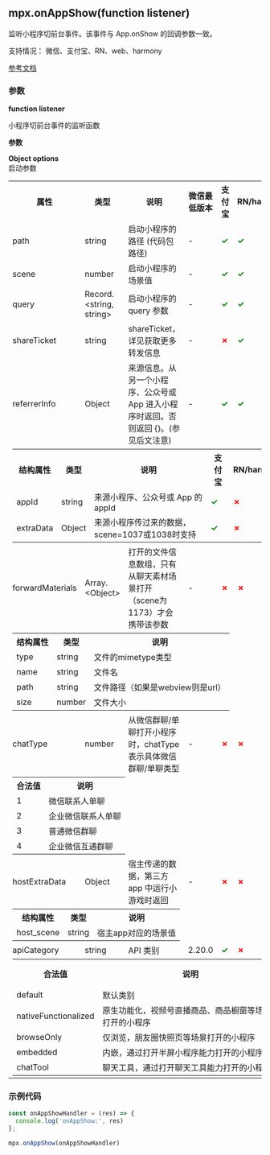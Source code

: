 ## mpx.onAppShow(function listener)

监听小程序切前台事件。该事件与 App.onShow 的回调参数一致。

支持情况： 微信、支付宝、RN、web、harmony

[参考文档](https://developers.weixin.qq.com/miniprogram/dev/api/base/app/app-event/wx.onAppShow.html)

### 参数

**function listener**

小程序切前台事件的监听函数

**参数**


**Object options**\
启动参数

<table>
<tr>
<th>属性</th>
<th>类型</th>
<th>说明</th>
<th>微信最低版本</th>
<th>支付宝</th>
<th>RN/harmony</th>
<th>web</th>
</tr>
<tr>
<td>path</td>
<td>string</td>
<td>启动小程序的路径 (代码包路径)</td>
<td>-</td>
<td><span style="color: green; font-weight: bold;">✓</span></td>
<td><span style="color: green; font-weight: bold;">✓</span></td>
<td><span style="color: green; font-weight: bold;">✓</span></td>
</tr>
<tr>
<td>scene</td>
<td>number</td>
<td>启动小程序的场景值</td>
<td>-</td>
<td><span style="color: green; font-weight: bold;">✓</span></td>
<td><span style="color: green; font-weight: bold;">✓</span></td>
<td><span style="color: green; font-weight: bold;">✓</span></td>
</tr>
<tr>
<td>query</td>
<td>Record.&lt;string, string&gt;</td>
<td>启动小程序的 query 参数</td>
<td>-</td>
<td><span style="color: green; font-weight: bold;">✓</span></td>
<td><span style="color: green; font-weight: bold;">✓</span></td>
<td><span style="color: green; font-weight: bold;">✓</span></td>
</tr>
<tr>
<td>shareTicket</td>
<td>string</td>
<td>shareTicket，详见获取更多转发信息</td>
<td>-</td>
<td><span style="color: red; font-weight: bold;">✗</span></td>
<td><span style="color: green; font-weight: bold;">✓</span></td>
<td><span style="color: green; font-weight: bold;">✓</span></td>
</tr>
<tr>
<td>referrerInfo</td>
<td>Object</td>
<td>来源信息。从另一个小程序、公众号或 App 进入小程序时返回。否则返回 {}。(参见后文注意)</td>
<td>-</td>
<td><span style="color: green; font-weight: bold;">✓</span></td>
<td><span style="color: green; font-weight: bold;">✓</span></td>
<td><span style="color: green; font-weight: bold;">✓</span></td>
</tr>
<tr>
<td colspan="7">
<table style="width: 100%; margin: 0;">
<tr>
<th>结构属性</th>
<th>类型</th>
<th>说明</th>
<th>支付宝</th>
<th>RN/harmony</th>
<th>web</th>
</tr>
<tr>
<td>appId</td>
<td>string</td>
<td>来源小程序、公众号或 App 的 appId</td>
<td><span style="color: green; font-weight: bold;">✓</span></td>
<td><span style="color: red; font-weight: bold;">✗</span></td>
<td><span style="color: red; font-weight: bold;">✗</span></td>
</tr>
<tr>
<td>extraData</td>
<td>Object</td>
<td>来源小程序传过来的数据，scene=1037或1038时支持</td>
<td><span style="color: green; font-weight: bold;">✓</span></td>
<td><span style="color: red; font-weight: bold;">✗</span></td>
<td><span style="color: red; font-weight: bold;">✗</span></td>
</tr>
</table>
</td>
</tr>
<tr>
<td>forwardMaterials</td>
<td>Array.&lt;Object&gt;</td>
<td>打开的文件信息数组，只有从聊天素材场景打开（scene为1173）才会携带该参数</td>
<td>-</td>
<td><span style="color: red; font-weight: bold;">✗</span></td>
<td><span style="color: red; font-weight: bold;">✗</span></td>
<td><span style="color: red; font-weight: bold;">✗</span></td>
</tr>
<tr>
<td colspan="7">
<table style="width: 100%; margin: 0;">
<tr>
<th>结构属性</th>
<th>类型</th>
<th>说明</th>
</tr>
<tr>
<td>type</td>
<td>string</td>
<td>文件的mimetype类型</td>
</tr>
<tr>
<td>name</td>
<td>string</td>
<td>文件名</td>
</tr>
<tr>
<td>path</td>
<td>string</td>
<td>文件路径（如果是webview则是url）</td>
</tr>
<tr>
<td>size</td>
<td>number</td>
<td>文件大小</td>
</tr>
</table>
</td>
</tr>
<tr>
<td>chatType</td>
<td>number</td>
<td>从微信群聊/单聊打开小程序时，chatType 表示具体微信群聊/单聊类型</td>
<td>-</td>
<td><span style="color: red; font-weight: bold;">✗</span></td>
<td><span style="color: red; font-weight: bold;">✗</span></td>
<td><span style="color: red; font-weight: bold;">✗</span></td>
</tr>
<tr>
<td colspan="7">
<table style="width: 100%; margin: 0;">
<tr>
<th>合法值</th>
<th>说明</th>
</tr>
<tr>
<td>1</td>
<td>微信联系人单聊</td>
</tr>
<tr>
<td>2</td>
<td>企业微信联系人单聊</td>
</tr>
<tr>
<td>3</td>
<td>普通微信群聊</td>
</tr>
<tr>
<td>4</td>
<td>企业微信互通群聊</td>
</tr>
</table>
</td>
</tr>
<tr>
<td>hostExtraData</td>
<td>Object</td>
<td>宿主传递的数据，第三方 app 中运行小游戏时返回</td>
<td>-</td>
<td><span style="color: red; font-weight: bold;">✗</span></td>
<td><span style="color: red; font-weight: bold;">✗</span></td>
<td><span style="color: red; font-weight: bold;">✗</span></td>
</tr>
<tr>
<td colspan="7">
<table style="width: 100%; margin: 0;">
<tr>
<th>结构属性</th>
<th>类型</th>
<th>说明</th>
</tr>
<tr>
<td>host_scene</td>
<td>string</td>
<td>宿主app对应的场景值</td>
</tr>
</table>
</td>
</tr>
<tr>
<td>apiCategory</td>
<td>string</td>
<td>API 类别</td>
<td>2.20.0</td>
<td><span style="color: green; font-weight: bold;">✓</span></td>
<td><span style="color: red; font-weight: bold;">✗</span></td>
<td><span style="color: red; font-weight: bold;">✗</span></td>
</tr>
<tr>
<td colspan="7">
<table style="width: 100%; margin: 0;">
<tr>
<th>合法值</th>
<th>说明</th>
<th>支付宝</th>
</tr>
<tr>
<td>default</td>
<td>默认类别</td>
<td><span style="color: green; font-weight: bold;">✓</span></td>
</tr>
<tr>
<td>nativeFunctionalized</td>
<td>原生功能化，视频号直播商品、商品橱窗等场景打开的小程序</td>
<td><span style="color: red; font-weight: bold;">✗</span></td>
</tr>
<tr>
<td>browseOnly</td>
<td>仅浏览，朋友圈快照页等场景打开的小程序</td>
<td><span style="color: red; font-weight: bold;">✗</span></td>
</tr>
<tr>
<td>embedded</td>
<td>内嵌，通过打开半屏小程序能力打开的小程序</td>
<td><span style="color: green; font-weight: bold;">✓</span></td>
</tr>
<tr>
<td>chatTool</td>
<td>聊天工具，通过打开聊天工具能力打开的小程序</td>
<td><span style="color: red; font-weight: bold;">✗</span></td>
</tr>
</table>
</td>
</tr>
</table>

### 示例代码

```js
const onAppShowHandler = (res) => {
  console.log('onAppShow:', res)
};

mpx.onAppShow(onAppShowHandler)

```